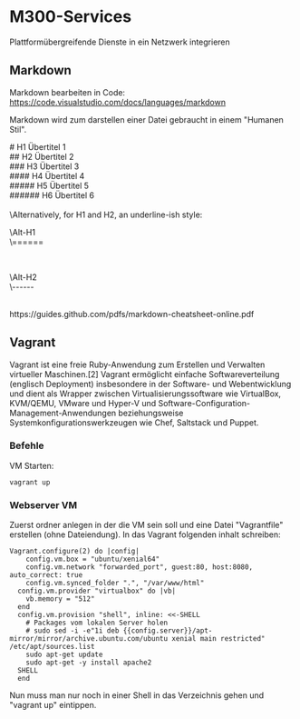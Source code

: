 # M300-Services
Plattformübergreifende Dienste in ein Netzwerk integrieren

## Markdown
Markdown bearbeiten in Code:
https://code.visualstudio.com/docs/languages/markdown

Markdown wird zum darstellen einer Datei gebraucht in einem "Humanen Stil".
<br>

\# H1 Übertitel 1 <br>
\## H2 Übertitel 2 <br>
\### H3 Übertitel 3 <br>
\#### H4 Übertitel 4 <br>
\##### H5 Übertitel 5 <br>
\###### H6 Übertitel 6 <br>
<br>
\Alternatively, for H1 and H2, an underline-ish style: <br>

<p> \Alt-H1 <br>
\====== </p>
<br>
<p> \Alt-H2 <br>
\------ </p>
<br>
https://guides.github.com/pdfs/markdown-cheatsheet-online.pdf

## Vagrant
Vagrant ist eine freie Ruby-Anwendung zum Erstellen und Verwalten virtueller Maschinen.[2] Vagrant ermöglicht einfache Softwareverteilung (englisch Deployment) insbesondere in der Software- und Webentwicklung und dient als Wrapper zwischen Virtualisierungssoftware wie VirtualBox, KVM/QEMU, VMware und Hyper-V und Software-Configuration-Management-Anwendungen beziehungsweise Systemkonfigurationswerkzeugen wie Chef, Saltstack und Puppet.

### Befehle
VM Starten: <br>
```
vagrant up
```

### Webserver VM
Zuerst ordner anlegen in der die VM sein soll und eine Datei "Vagrantfile" erstellen (ohne Dateiendung).
In das Vagrant folgenden inhalt schreiben: <br>
```
Vagrant.configure(2) do |config|
    config.vm.box = "ubuntu/xenial64"
    config.vm.network "forwarded_port", guest:80, host:8080, auto_correct: true
    config.vm.synced_folder ".", "/var/www/html"  
  config.vm.provider "virtualbox" do |vb|
    vb.memory = "512"  
  end
  config.vm.provision "shell", inline: <<-SHELL
    # Packages vom lokalen Server holen
    # sudo sed -i -e"1i deb {{config.server}}/apt-mirror/mirror/archive.ubuntu.com/ubuntu xenial main restricted" /etc/apt/sources.list 
    sudo apt-get update
    sudo apt-get -y install apache2 
  SHELL
  end
```
Nun muss man nur noch in einer Shell in das Verzeichnis gehen und "vagrant up" eintippen.
